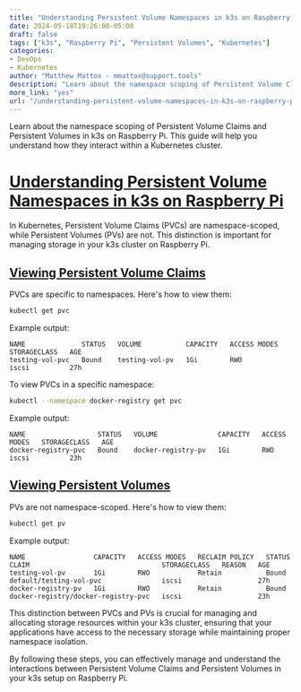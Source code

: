 ```yaml
---
title: "Understanding Persistent Volume Namespaces in k3s on Raspberry Pi"
date: 2024-05-18T19:26:00-05:00
draft: false
tags: ["k3s", "Raspberry Pi", "Persistent Volumes", "Kubernetes"]
categories:
- DevOps
- Kubernetes
author: "Matthew Mattox - mmattox@support.tools"
description: "Learn about the namespace scoping of Persistent Volume Claims and Persistent Volumes in k3s on Raspberry Pi."
more_link: "yes"
url: "/understanding-persistent-volume-namespaces-in-k3s-on-raspberry-pi/"
---
```


Learn about the namespace scoping of Persistent Volume Claims and Persistent Volumes in k3s on Raspberry Pi. This guide will help you understand how they interact within a Kubernetes cluster.

<!--more-->

# [Understanding Persistent Volume Namespaces in k3s on Raspberry Pi](#understanding-persistent-volume-namespaces-in-k3s-on-raspberry-pi)

In Kubernetes, Persistent Volume Claims (PVCs) are namespace-scoped, while Persistent Volumes (PVs) are not. This distinction is important for managing storage in your k3s cluster on Raspberry Pi.

## [Viewing Persistent Volume Claims](#viewing-persistent-volume-claims)

PVCs are specific to namespaces. Here's how to view them:

```bash
kubectl get pvc
```

Example output:

```
NAME              STATUS   VOLUME           CAPACITY   ACCESS MODES   STORAGECLASS   AGE
testing-vol-pvc   Bound    testing-vol-pv   1Gi        RWO            iscsi          27h
```

To view PVCs in a specific namespace:

```bash
kubectl --namespace docker-registry get pvc
```

Example output:

```
NAME                  STATUS   VOLUME               CAPACITY   ACCESS MODES   STORAGECLASS   AGE
docker-registry-pvc   Bound    docker-registry-pv   1Gi        RWO            iscsi          23h
```

## [Viewing Persistent Volumes](#viewing-persistent-volumes)

PVs are not namespace-scoped. Here's how to view them:

```bash
kubectl get pv
```

Example output:

```
NAME                 CAPACITY   ACCESS MODES   RECLAIM POLICY   STATUS   CLAIM                                 STORAGECLASS   REASON   AGE
testing-vol-pv       1Gi        RWO            Retain           Bound    default/testing-vol-pvc               iscsi                   27h
docker-registry-pv   1Gi        RWO            Retain           Bound    docker-registry/docker-registry-pvc   iscsi                   23h
```

This distinction between PVCs and PVs is crucial for managing and allocating storage resources within your k3s cluster, ensuring that your applications have access to the necessary storage while maintaining proper namespace isolation.

By following these steps, you can effectively manage and understand the interactions between Persistent Volume Claims and Persistent Volumes in your k3s setup on Raspberry Pi.
